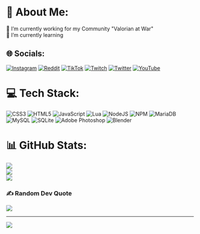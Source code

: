 # 💫 About Me:
🔭 I’m currently working for my Community "Valorian at War"<br>🌱 I’m currently learning<br>


## 🌐 Socials:
[![Instagram](https://img.shields.io/badge/Instagram-%23E4405F.svg?logo=Instagram&logoColor=white)](https://instagram.com/German_SW) [![Reddit](https://img.shields.io/badge/Reddit-%23FF4500.svg?logo=Reddit&logoColor=white)](https://reddit.com/user/german_sw) [![TikTok](https://img.shields.io/badge/TikTok-%23000000.svg?logo=TikTok&logoColor=white)](https://tiktok.com/@valorian_at_war) [![Twitch](https://img.shields.io/badge/Twitch-%239146FF.svg?logo=Twitch&logoColor=white)](https://twitch.tv/German_SW) [![Twitter](https://img.shields.io/badge/Twitter-%231DA1F2.svg?logo=Twitter&logoColor=white)](https://twitter.com/VaW_GermanSW) [![YouTube](https://img.shields.io/badge/YouTube-%23FF0000.svg?logo=YouTube&logoColor=white)](https://youtube.com/c/UCeSy0U8wK1NVYPo_iEXub0A) 

# 💻 Tech Stack:
![CSS3](https://img.shields.io/badge/css3-%231572B6.svg?style=for-the-badge&logo=css3&logoColor=white) ![HTML5](https://img.shields.io/badge/html5-%23E34F26.svg?style=for-the-badge&logo=html5&logoColor=white) ![JavaScript](https://img.shields.io/badge/javascript-%23323330.svg?style=for-the-badge&logo=javascript&logoColor=%23F7DF1E) ![Lua](https://img.shields.io/badge/lua-%232C2D72.svg?style=for-the-badge&logo=lua&logoColor=white) ![NodeJS](https://img.shields.io/badge/node.js-6DA55F?style=for-the-badge&logo=node.js&logoColor=white) ![NPM](https://img.shields.io/badge/NPM-%23000000.svg?style=for-the-badge&logo=npm&logoColor=white) ![MariaDB](https://img.shields.io/badge/MariaDB-003545?style=for-the-badge&logo=mariadb&logoColor=white) ![MySQL](https://img.shields.io/badge/mysql-%2300f.svg?style=for-the-badge&logo=mysql&logoColor=white) ![SQLite](https://img.shields.io/badge/sqlite-%2307405e.svg?style=for-the-badge&logo=sqlite&logoColor=white) ![Adobe Photoshop](https://img.shields.io/badge/adobephotoshop-%2331A8FF.svg?style=for-the-badge&logo=adobephotoshop&logoColor=white) ![Blender](https://img.shields.io/badge/blender-%23F5792A.svg?style=for-the-badge&logo=blender&logoColor=white)
# 📊 GitHub Stats:
![](https://github-readme-stats.vercel.app/api?username=GermanWW&theme=dark&hide_border=false&include_all_commits=false&count_private=false)<br/>
![](https://github-readme-streak-stats.herokuapp.com/?user=GermanWW&theme=dark&hide_border=false)<br/>
![](https://github-readme-stats.vercel.app/api/top-langs/?username=GermanWW&theme=dark&hide_border=false&include_all_commits=false&count_private=false&layout=compact)

### ✍️ Random Dev Quote
![](https://quotes-github-readme.vercel.app/api?type=horizontal&theme=radical)

---
[![](https://visitcount.itsvg.in/api?id=GermanWW&icon=0&color=0)](https://visitcount.itsvg.in)
